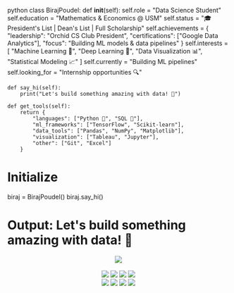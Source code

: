 python
class BirajPoudel:
    def __init__(self):
        self.role = "Data Science Student"
        self.education = "Mathematics & Economics @ USM"
        self.status = "🎓 President's List | Dean's List | Full Scholarship"
        self.achievements = {
            "leadership": "Orchid CS Club President",
            "certifications": ["Google Data Analytics"],
            "focus": "Building ML models & data pipelines"
        }
        self.interests = [
            "Machine Learning 🤖",
            "Deep Learning 🧠",
            "Data Visualization 📊",
            "Statistical Modeling 📈"
        ]
        self.currently = "Building ML pipelines"
        self.looking_for = "Internship opportunities 🔍"
    
    def say_hi(self):
        print("Let's build something amazing with data! 🚀")
    
    def get_tools(self):
        return {
            "languages": ["Python 🐍", "SQL 💾"],
            "ml_frameworks": ["TensorFlow", "Scikit-learn"],
            "data_tools": ["Pandas", "NumPy", "Matplotlib"],
            "visualization": ["Tableau", "Jupyter"],
            "other": ["Git", "Excel"]
        }

# Initialize
biraj = BirajPoudel()
biraj.say_hi()
# Output: Let's build something amazing with data! 🚀
<div align="center"> <img src="https://skillicons.dev/icons?i=python,tensorflow,git,github" /> <br><br> <img src="https://img.shields.io/badge/SQL-003B57?style=for-the-badge&logo=mysql&logoColor=F29111"/> <img src="https://img.shields.io/badge/Pandas-150458?style=for-the-badge&logo=pandas&logoColor=white"/> <img src="https://img.shields.io/badge/NumPy-013243?style=for-the-badge&logo=numpy&logoColor=white"/> <img src="https://img.shields.io/badge/Scikit--learn-F7931E?style=for-the-badge&logo=scikit-learn&logoColor=white"/> <br> <img src="https://img.shields.io/badge/Tableau-E97627?style=for-the-badge&logo=tableau&logoColor=white"/> <img src="https://img.shields.io/badge/Matplotlib-11557C?style=for-the-badge&logo=plotly&logoColor=white"/> <img src="https://img.shields.io/badge/Jupyter-F37626?style=for-the-badge&logo=jupyter&logoColor=white"/> <img src="https://img.shields.io/badge/Excel-217346?style=for-the-badge&logo=microsoft-excel&logoColor=white"/> </div>
